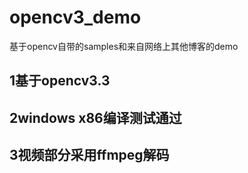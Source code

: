 # opencv3_demo
基于opencv自带的samples和来自网络上其他博客的demo

## 1基于opencv3.3
## 2windows x86编译测试通过
## 3视频部分采用ffmpeg解码
